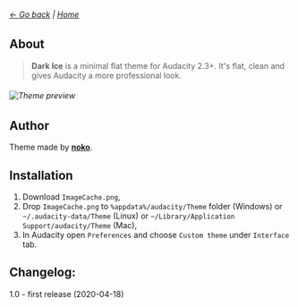 ###### [← Go back](../) | [Home](../)
## About
> **Dark Ice** is a minimal flat theme for Audacity 2.3+. It's flat, clean and gives Audacity a more professional look.
###### ![Theme preview](https://raw.githubusercontent.com/TheRockyDoo/audacity-themes/master/previews/dark_ice.png)
## Author
Theme made by **[noko](http://gumroad.com/noko)**.
## Installation
1. Download `ImageCache.png`,
1. Drop `ImageCache.png` to `%appdata%/audacity/Theme` folder (Windows) or `~/.audacity-data/Theme` (Linux) or `~/Library/Application Support/audacity/Theme` (Mac),
1. In Audacity open `Preferences` and choose `Custom theme` under `Interface` tab.
## Changelog:
1.0 - first release (2020-04-18)
